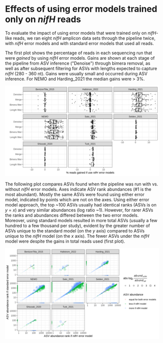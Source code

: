 # Effects of using error models trained only on _nifH_ reads

To evaluate the impact of using error models that were trained only on _nifH_-like reads, we ran
eight _nifH_ amplicon data sets through the pipeline twice, with _nifH_ error models and with
standard error models that used all reads.

The first plot shows the percentage of reads in each sequencing run that were *gained* by using
_nifH_ error models.  Gains are shown at each stage of the pipeline from ASV inference ("Denoise")
through bimera removal, as well as after subsequent filtering for ASVs with lengths expected to
capture _nifH_ (280 - 360 nt).  Gains were usually small and occurred during ASV inference.  For
NEMO and Harding_2021 the median gains were > 3%.

![ASVs if use nifH error models](read_gain_if_use_nifH_errror_models.png)


The following plot compares ASVs found when the pipeline was run with vs. without _nifH_ error
models.  Axes indicate ASV rank abundances (#1 is the most abundant).  Mostly the same ASVs were
found using either error model, indicated by points which are not on the axes.  Using either error
model approach, the top ~100 ASVs usually had identical ranks (ASVs is on _y_ = _x_) and very
similar abundances (log ratio ~1).  However, for rarer ASVs the ranks and abundances differed
between the two error models.  Moreover, using standard models resulted in more total ASVs (usually
a few hundred to a few thousand per study), evident by the greater number of ASVs unique to the
standard model (on the _y_ axis) compared to ASVs unique to the _nifH_ model (on the _x_ axis).
The fewer ASVs under the _nifH_ model were despite the gains in total reads used (first plot).

![Read gain if use nifH error models](asv_abund_comparison_if_use_nifH_error_models.png)